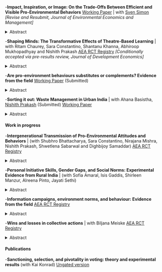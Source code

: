 


-**Impact, Inspiration, or Image: On the Trade-Offs Between Efficient and Visible Pro-Environmental Behaviors**
[Working Paper](https://papers.ssrn.com/sol3/papers.cfm?abstract_id=4672097) | with [Sven Simon](https://www.tax.mpg.de/en/public_economics/public_economics_people/sven_arne_simon.html) 
*[Revise and Resubmit, Journal of Environmental Economics and Management]*
<details>
<summary>Abstract</summary>
Today's environmental challenges prompt individuals to take personal actions, though motivations vary. This paper presents causal evidence of a trade-off between two motivations behind pro-environmental behaviors (PEBs): maximizing environmental impact or being seen as green. In an experiment on voluntary carbon offsetting, we first isolate each motivation and quantify their impact. We then investigate whether individuals deliberately trade-off impact for the visibility of their actions, and why they do so. Our results show that while individuals respond to salient differences in efficiency and visibility, visible PEBs crowd out efficient alternatives, indicating a preference for being seen as green over actual environmental impact. We disentangle two motivations driving this preference for visible actions: social image concerns and role model aspirations. Role model aspirations exert a stronger influence, leading individuals to choose visible PEBs over efficient ones more frequently.
</details>


-**Shaping Minds: The Transformative Effects of Theatre-Based Learning** | with Ritam Chaurey, Sara Constantino, Shantanu Khanna, Abhiroop Mukhopadhyay and Nishith Prakash 
[AEA RCT Registry](https://www.socialscienceregistry.org/trials/14146)
*[Conditionally accepted via pre-results review, Journal of Development Economics]*
<details>
<summary>Abstract</summary>
Despite progress in addressing barriers to human capital in the last two decades, significant learning gaps persist. A new line of research suggests that holistic skills are associated with positive impacts on later life outcomes. However, there is little evidence supporting the effectiveness of existing traditional classroom-based instructional strategies in improving non-cognitive and socio-emotional skills. In this study, we conduct a randomized control trial in 96 schools in Uttarakhand, India to estimate the causal impacts of an experiential learning pedagogy in secondary schools. The curriculum consists of a total of 15 hours of arts and theater-based instruction delivered over 10 sessions during a six month period. We measure the impacts on range of socio-emotional skills, cognitive abilities, and learning outcomes.   
</details>

-**Are pro-environment behaviours substitutes or complements? Evidence from the field** 
[Working Paper](https://papers.ssrn.com/sol3/papers.cfm?abstract_id=3799970) (Submitted)
<details>
<summary>Abstract</summary>
This paper uses a ﬁeld experiment among adolescents in India to study how an intervention to increase one pro-environment activity (namely, recycling single-use plastic carry bags), spills over to other pro-environment activities. The paper shows using lab and ﬁeld experiments combined with survey data that (i) providing information on the need to recycle does not change recycling levels, whereas (ii) providing incentives along with the information, leads to higher recycling. There is a positive spillover from the incentive treatment to other pro-environment activities. This positive spillover is observed among subjects who respond to the incentives and increase recycling. Notably, the positive spillover is also observed among those in this treatment who do not respond to the incentives and do not change recycling behaviour. This suggests complementarities among pro-environment behaviours and that interventions may have unaccounted positive effects on non-target environment behaviours.
</details>



-**Sorting it out: Waste Management in Urban India** | with Ahana Basistha, [Nishith Prakash](https://nishithprakash.com/) (Submitted)
[Working Paper](https://repec.iza.org/dp17508.pdf)
<details>
<summary>Abstract</summary>
Urban waste management challenges pose significant health and economic consequences. Although source-level waste segregation offers a promising solution, its success depends on household participation. Through a randomized controlled trial in the capital city of Bihar, India, we evaluate how light-touch messaging interventions influence household waste management practices. Our results reveal a stark behavioral disconnect: while interventions increased financial contributions to waste segregation initiatives by 9.6 - 11.7 per cent compared to the control group, they failed to improve actual waste segregation practices. This gap between financial support and behavioral change highlights the complexity of promoting sustainable waste management practices in urban households.
</details>

#### Work in progress

-**Intergenerational Transmission of Pro-Environmental Attitudes and Behaviors** | (with Shubhro Bhattacharya, Sara Constantino, Nirajana Mishra, Nishith Prakash, Shwetlena Sabarwal and  Dighbijoy Samaddar)
[AEA RCT Registry](https://doi.org/10.1257/rct.13240-1.0)
<details>
<summary>Abstract</summary>
This study examines the effect of educational interventions on improving pro-environmental attitudes and behaviours within family units in Patna, Bihar. We implement a Randomized Controlled Trial across 4,000 households to analyze the ``spillover'' effects between children and their parents. We employ four treatment arms: Student-Only, Parent-Only, Combined Student and Parent, and a Control Group, to evaluate the impact of a custom-designed pro-environmental curriculum on both direct recipients and their household counterparts.
</details>

-**Personal Initiative Skills, Gender Gaps, and Social Norms: Experimental Evidence from Rural India** | (with Sofia Amaral, Isis Gaddis, Shirleen Manzur, Alreena Pinto, Jayati Sethi)
<details>
<summary>Abstract</summary>
This paper studies whether strengthening entrepreneurial soft skills improves firm outcomes and shifts intra-household dynamics and social norms among rural entrepreneurs in the South Indian state of Tamil Nadu. We implement a gender-stratified randomized controlled trial with 2,558 entrepreneurs, evaluating a Personal Initiative (PI) training program. The intervention aims to enhance non-cognitive skills such as grit, planning, and communication. We pre-specify outcomes spanning business practices, profitability, credit access, intra-household decision-making, and gender norms. To explore mechanisms, we develop a novel social norms survey and conduct a couples’ behavioral game to measure spousal bargaining. Our design allows us to test whether improvements in personal initiative affect not just firm outcomes, but also the social and household constraints that limit women’s entrepreneurship.
</details>

-**Information campaigns, environment norms, and behaviour: Evidence from the field** 
[AEA RCT Registry](https://www.socialscienceregistry.org/trials/7439) 
<details>
<summary>Abstract</summary>
Information campaigns that aim to encourage pro-environment activities are a widely popular policy instrument. In addition to closing the information gap related to target behaviours, such interventions can potentially change the beliefs that individuals hold about the appropriateness of these behaviours. This is particularly likely in the context of environment behaviours because of the normative nature of interventions, where a ‘correct’ behaviour is often encouraged. We look at whether individuals respond to information campaigns in the environmental domain because of their informational value or because they expect the campaign to change the social norm around these behaviours, and want to adhere to these new norms. We aim to separately identify these two channels through a ﬁeld experiment.
</details>

-**Wins and losses in collective actions** | with Biljana Meiske 
[AEA RCT Registry](https://www.socialscienceregistry.org/trials/7474) 
<details>
<summary>Abstract</summary>
Global warming, deforestation, destruction of wildlife, etc., all represent problems which require coordination on a global level to be successfully resolved. At the same time, they also have their representation on a smaller scale (e.g. on a local level). We study, using a field experiment, whether the experience of participation in a small-scale collective action affects the willingness to contribute in a related but larger collective action. Particularly, we are interested in the motivational and demotivational effects of having achieved a "small win" or having failed to do so, on scaling-up the collective effort, and the relative magnitude of these effects. Furthermore, we investigate whether success (failure) in the smaller scale collective action has heterogeneous effects on participants with different initial propensity to contribute.
</details>

#### Publications

-**Sanctioning, selection, and pivotality in voting: theory and experimental results**
(with Kai Konrad) [Ungated version](https://link.springer.com/article/10.1007/s10602-019-09284-4)



